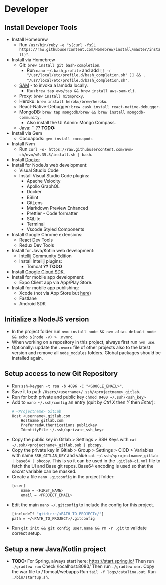 # Developer

## Install Developer Tools

- Install Homebrew
  - Run `/usr/bin/ruby -e "$(curl -fsSL https://raw.githubusercontent.com/Homebrew/install/master/install)"`.
- Install via Homebrew
  - Git: `brew install git bash-completion`.
    - Run `nano ~/.bash_profile` and add `[[ -r "/usr/local/etc/profile.d/bash_completion.sh" ]] && . "/usr/local/etc/profile.d/bash_completion.sh"`.
  - [SAM](https://docs.aws.amazon.com/serverless-application-model/latest/developerguide/serverless-sam-cli-install-mac.html) - to invoka a lambda locally.
    - Run `brew tap aws/tap && brew install aws-sam-cli`.
  - Proxy: `brew install mitmproxy`.
  - Heroku: `brew install heroku/brew/heroku`.
  - React-Native-Debugger: `brew cask install react-native-debugger`.
  - MongoDB: `brew tap mongodb/brew && brew install mongodb-community`.
    - Also install the UI Admin: Mongo Compass.
  - Java: `` ?? **TODO:**
- Install via Gem
  - Cocoapods: `gem install cocoapods`
- Install Nvm
  - Run `curl -o- https://raw.githubusercontent.com/nvm-sh/nvm/v0.35.3/install.sh | bash`.
- Install [Docker](https://docs.docker.com/docker-for-mac/install/)
- Install for NodeJs web development:
  - Visual Studio Code
  - Install Visual Studio Code plugins:
    - Apache Velocity
    - Apollo GraphQL
    - Docker
    - ESlint
    - GitLens
    - Markdown Preview Enhanced
    - Prettier - Code formatter
    - SQLite
    - Terminal
    - Vscode Styled Components
- Install Google Chrome extensions:
  - React Dev Tools
  - Redux Dev Tools
- Install for Java/Kotlin web development:
  - Intellij Community Edition
  - Install Intellij plugins:
    - Tomcat **?? TODO**
- Install [Google Cloud SDK](https://cloud.google.com/sdk/docs/quickstart-macos).
- Install for mobile app development:
  - Expo Client app via App/Play Store.
- Install for mobile app publishing:
  - Xcode (not via App Store but [here](https://developer.apple.com/download/more/))
  - Fastlane
  - Android SDK

## Initialize a NodeJS version

- In the project folder run `nvm install node && nvm alias default node && echo $(node -v) > .nvmrc`.
- When working on a repository in this project, always first run `nvm use`.
- Optionally: update the `.nvmrc` file of other projects also to the latest version and remove all `node_modules` folders. Global packages should be installed again.

## Setup access to new Git Repository

- Run `ssh-keygen -t rsa -b 4096 -C "<GOOGLE_EMAIL>"`.
- Save it to path `/Users/<username>/.ssh/<projectname>_gitlab`.
- Run for both private and public key `chmod 0400 ~/.ssh/<ssh_key>`
- Add to `nano ~/.ssh/config` an entry (quit by _Ctrl X_ then _Y_ then _Enter_):
  ```bash
  # <Projectname> GitLab
  Host <username>.gitlab.com
      Hostname gitlab.com
      PreferredAuthentications publickey
      IdentityFile ~/.ssh/<private_ssh_key>
  ```
- Copy the public key in Gitlab > Settings > SSH Keys with `cat ~/.ssh/<projectname>_gitlab.pub | pbcopy`.
- Copy the private key in Gitlab > Group > Settings > CICD > Variables with name `SSH_GITLAB_KEY` and value `cat ~/.ssh/<projectname>_gitlab | base64 | pbcopy`. This is so it can be used in the `.gitlab-ci.yml` file to fetch the UI and Base git repos. Base64 encoding is used so that the *secret* variable can be masked.
- Create a file `nano .gitconfig` in the project folder:
  ```bash
  [user]
      name = <FIRST_NAME>
      email = <PROJECT_EMAIL>
  ```
- Edit the main `nano ~/.gitconfig` to include the config for this project.
  ```bash
  [includeIf "gitdir:~/<PATH_TO_PROJECT>/"]
  path = ~/<PATH_TO_PROJECT>/.gitconfig
  ```
- Run `git init && git config user.name && rm -r .git` to validate correct setup.

## Setup a new Java/Kotlin project

- **TODO:**
  For Spring, always start here: https://start.spring.io/
  Then run `./gradlew run`
  Check /localhost:8080/
  Then run `./gradlew war`.
  Copy the war file to /Tomcat/webapps
  Run `tail -f logs/catalina.out`.
  Run `./bin/startup.sh`.
